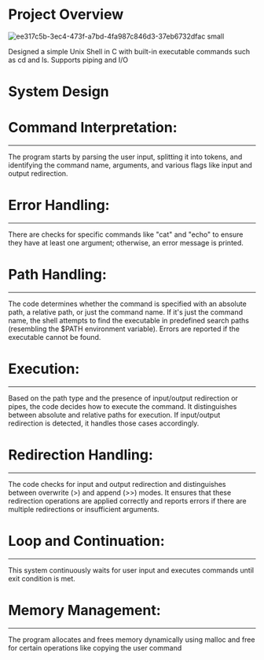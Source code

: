 # Project Overview 

![ee317c5b-3ec4-473f-a7bd-4fa987c846d3-37eb6732dfac small](https://github.com/estelacruz/simpleUnixShell/assets/79770461/629732d8-a08d-4f1b-bab3-7564746037ba)


Designed a simple Unix Shell in C with built-in executable commands such as cd and ls. Supports piping and I/O

# System Design 

# Command Interpretation:
---
The program starts by parsing the user input, splitting it into tokens, and identifying the command name, arguments, and various flags like input and output redirection.

# Error Handling:
---
There are checks for specific commands like "cat" and "echo" to ensure they have at least one argument; otherwise, an error message is printed.

# Path Handling:
---
The code determines whether the command is specified with an absolute path, a relative path, or just the command name.
If it's just the command name, the shell attempts to find the executable in predefined search paths (resembling the $PATH environment variable).
Errors are reported if the executable cannot be found.

# Execution:
---
Based on the path type and the presence of input/output redirection or pipes, the code decides how to execute the command.
It distinguishes between absolute and relative paths for execution. If input/output redirection is detected, it handles those cases accordingly.

# Redirection Handling:
---
The code checks for input and output redirection and distinguishes between overwrite (>) and append (>>) modes.
It ensures that these redirection operations are applied correctly and reports errors if there are multiple redirections or insufficient arguments.

# Loop and Continuation:
---
This system continuously waits for user input and executes commands until exit condition is met.

# Memory Management:
---
The program allocates and frees memory dynamically using malloc and free for certain operations like copying the user command
